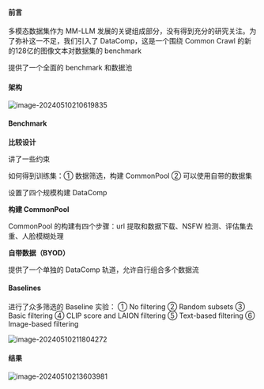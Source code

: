 #### 前言

多模态数据集作为 MM-LLM 发展的关键组成部分，没有得到充分的研究关注。为了弥补这一不足，我们引入了 DataComp，这是一个围绕 Common Crawl 的新的128亿的图像文本对数据集的 benchmark

提供了一个全面的 benchmark 和数据池

#### 架构

![image-20240510210619835](https://gitee.com/mianmann/drawing-bed-warehouse/raw/master/img/image-20240510210619835.png)

#### Benchmark

**比较设计**

讲了一些约束

如何得到训练集：① 数据筛选，构建 CommonPool ② 可以使用自带的数据集

设置了四个规模构建 DataComp

**构建 CommonPool**

CommonPool 的构建有四个步骤：url 提取和数据下载、NSFW 检测、评估集去重、人脸模糊处理

**自带数据（BYOD）**

提供了一个单独的 DataComp 轨道，允许自行组合多个数据流

#### Baselines

进行了众多筛选的 Baseline 实验：
① No filtering 
② Random subsets 
③ Basic filtering
④ CLIP score and LAION filtering
⑤ Text-based filtering
⑥ Image-based filtering

![image-20240510211804272](https://gitee.com/mianmann/drawing-bed-warehouse/raw/master/img/image-20240510211804272.png)

#### 结果

![image-20240510213603981](https://gitee.com/mianmann/drawing-bed-warehouse/raw/master/img/image-20240510213603981.png)